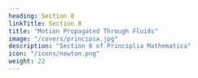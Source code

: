 ```yaml
---
heading: Section 8
linkTitle: Section 8
title: "Motion Propagated Through Fluids"
image: "/covers/principia.jpg"
description: "Section 8 of Principlia Mathematica"
icon: "/icons/newton.png"
weight: 22
---
```

